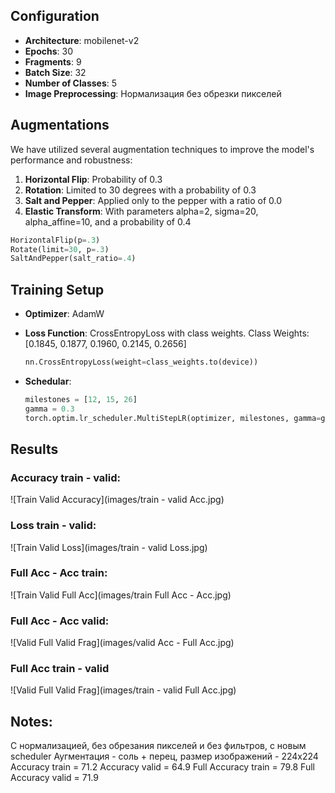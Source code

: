 ## Configuration
- **Architecture**: mobilenet-v2
- **Epochs**: 30
- **Fragments**: 9
- **Batch Size**: 32
- **Number of Classes**: 5
- **Image Preprocessing**: Нормализация без обрезки пикселей

## Augmentations
We have utilized several augmentation techniques to improve the model's performance and robustness:
1. **Horizontal Flip**: Probability of 0.3
2. **Rotation**: Limited to 30 degrees with a probability of 0.3
3. **Salt and Pepper**: Applied only to the pepper with a ratio of 0.0
4. **Elastic Transform**: With parameters alpha=2, sigma=20, alpha_affine=10, and a probability of 0.4
  ```python
  HorizontalFlip(p=.3)
  Rotate(limit=30, p=.3)
  SaltAndPepper(salt_ratio=.4)
  ```

## Training Setup
- **Optimizer**: AdamW

- **Loss Function**: CrossEntropyLoss with class weights. Class Weights: [0.1845, 0.1877, 0.1960, 0.2145, 0.2656]
  ```python
  nn.CrossEntropyLoss(weight=class_weights.to(device))

- **Schedular**: 
  ```python
  milestones = [12, 15, 26]
  gamma = 0.3
  torch.optim.lr_scheduler.MultiStepLR(optimizer, milestones, gamma=gamma)

## Results

### Accuracy train - valid:
![Train Valid Accuracy](images/train - valid Acc.jpg)

### Loss train - valid:
![Train Valid Loss](images/train - valid Loss.jpg)

### Full Acc - Acc train:
![Train Valid Full Acc](images/train Full Acc - Acc.jpg)

### Full Acc - Acc valid:
![Valid Full Valid Frag](images/valid Acc - Full Acc.jpg)

### Full Acc train - valid
![Valid Full Valid Frag](images/train - valid Full Acc.jpg)

## Notes:
С нормализацией, без обрезания пикселей и без фильтров, с новым scheduler
Аугментация - соль + перец, размер изображений - 224x224
Accuracy train =  71.2
Accuracy valid =  64.9
Full Accuracy train =  79.8
Full Accuracy valid =  71.9
